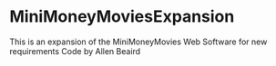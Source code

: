 # MiniMoneyMoviesExpansion
This is an expansion of the MiniMoneyMovies Web Software for new requirements
Code by Allen Beaird

